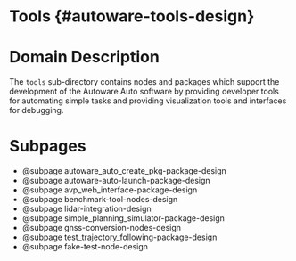 Tools {#autoware-tools-design}
=====

# Domain Description

The `tools` sub-directory contains nodes and packages which support the development of the
Autoware.Auto software by providing developer tools for automating simple tasks and providing
visualization tools and interfaces for debugging.

# Subpages

- @subpage autoware_auto_create_pkg-package-design
- @subpage autoware-auto-launch-package-design
- @subpage avp_web_interface-package-design
- @subpage benchmark-tool-nodes-design
- @subpage lidar-integration-design
- @subpage simple_planning_simulator-package-design
- @subpage gnss-conversion-nodes-design
- @subpage test_trajectory_following-package-design
- @subpage fake-test-node-design
